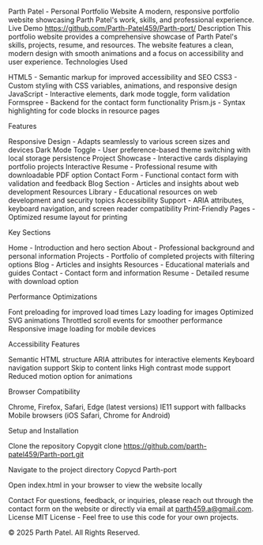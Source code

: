 Parth Patel - Personal Portfolio Website
A modern, responsive portfolio website showcasing Parth Patel's work, skills, and professional experience.
Live Demo
https://github.com/Parth-Patel459/Parth-port/
Description
This portfolio website provides a comprehensive showcase of Parth Patel's skills, projects, resume, and resources. The website features a clean, modern design with smooth animations and a focus on accessibility and user experience.
Technologies Used

HTML5 - Semantic markup for improved accessibility and SEO
CSS3 - Custom styling with CSS variables, animations, and responsive design
JavaScript - Interactive elements, dark mode toggle, form validation
Formspree - Backend for the contact form functionality
Prism.js - Syntax highlighting for code blocks in resource pages

Features

Responsive Design - Adapts seamlessly to various screen sizes and devices
Dark Mode Toggle - User preference-based theme switching with local storage persistence
Project Showcase - Interactive cards displaying portfolio projects
Interactive Resume - Professional resume with downloadable PDF option
Contact Form - Functional contact form with validation and feedback
Blog Section - Articles and insights about web development
Resources Library - Educational resources on web development and security topics
Accessibility Support - ARIA attributes, keyboard navigation, and screen reader compatibility
Print-Friendly Pages - Optimized resume layout for printing

Key Sections

Home - Introduction and hero section
About - Professional background and personal information
Projects - Portfolio of completed projects with filtering options
Blog - Articles and insights
Resources - Educational materials and guides
Contact - Contact form and information
Resume - Detailed resume with download option

Performance Optimizations

Font preloading for improved load times
Lazy loading for images
Optimized SVG animations
Throttled scroll events for smoother performance
Responsive image loading for mobile devices

Accessibility Features

Semantic HTML structure
ARIA attributes for interactive elements
Keyboard navigation support
Skip to content links
High contrast mode support
Reduced motion option for animations

Browser Compatibility

Chrome, Firefox, Safari, Edge (latest versions)
IE11 support with fallbacks
Mobile browsers (iOS Safari, Chrome for Android)

Setup and Installation

Clone the repository
Copygit clone https://github.com/parth-patel459/Parth-port.git

Navigate to the project directory
Copycd Parth-port

Open index.html in your browser to view the website locally

Contact
For questions, feedback, or inquiries, please reach out through the contact form on the website or directly via email at parth459.a@gmail.com.
License
MIT License - Feel free to use this code for your own projects.

© 2025 Parth Patel. All Rights Reserved.
